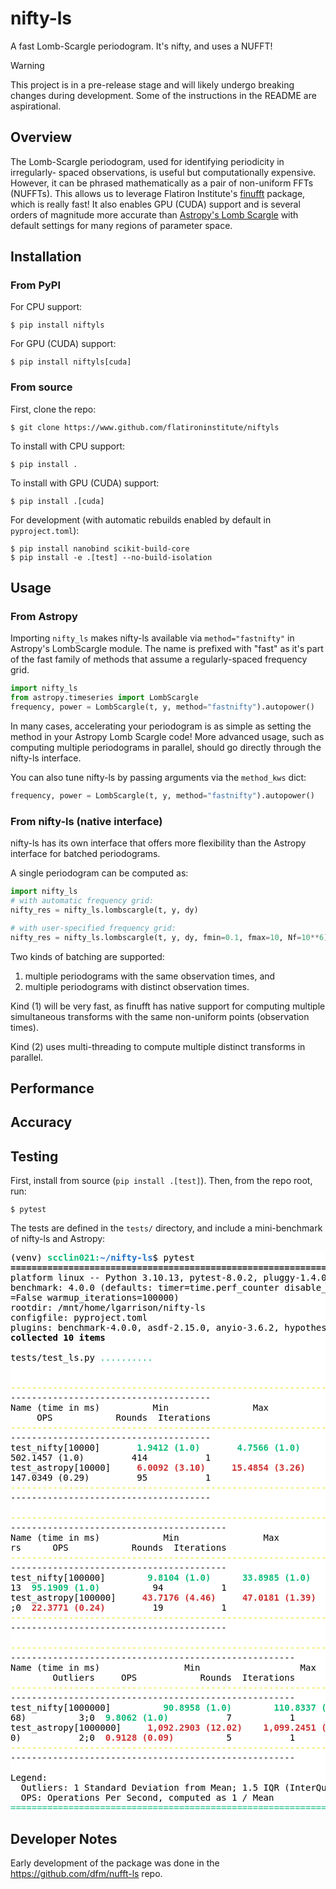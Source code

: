 # nifty-ls
A fast Lomb-Scargle periodogram. It's nifty, and uses a NUFFT!

> [!WARNING]
> This project is in a pre-release stage and will likely undergo breaking changes during development. Some of the instructions in the README are aspirational.

## Overview
The Lomb-Scargle periodogram, used for identifying periodicity in irregularly-
spaced observations, is useful but computationally expensive. However, it can be
phrased mathematically as a pair of non-uniform FFTs (NUFFTs). This allows us to
leverage Flatiron Institute's [finufft](https://github.com/flatironinstitute/finufft/)
package, which is really fast! It also enables GPU (CUDA) support and is
several orders of magnitude more accurate than
[Astropy's Lomb Scargle](https://docs.astropy.org/en/stable/timeseries/lombscargle.html)
with default settings for many regions of parameter space.


## Installation
### From PyPI
For CPU support:

```console
$ pip install niftyls
```

For GPU (CUDA) support:

```console
$ pip install niftyls[cuda]
```


### From source
First, clone the repo:
```console
$ git clone https://www.github.com/flatironinstitute/niftyls
```

To install with CPU support:

```console
$ pip install .
```

To install with GPU (CUDA) support:

```console
$ pip install .[cuda]
```

For development (with automatic rebuilds enabled by default in `pyproject.toml`):
```console
$ pip install nanobind scikit-build-core
$ pip install -e .[test] --no-build-isolation
```


## Usage
### From Astropy
Importing `nifty_ls` makes nifty-ls available via `method="fastnifty"` in
Astropy's LombScargle module. The name is prefixed with "fast" as it's part
of the fast family of methods that assume a regularly-spaced frequency grid.

```python
import nifty_ls
from astropy.timeseries import LombScargle
frequency, power = LombScargle(t, y, method="fastnifty").autopower()
```

In many cases, accelerating your periodogram is as simple as setting the method
in your Astropy Lomb Scargle code! More advanced usage, such as computing multiple
periodograms in parallel, should go directly through the nifty-ls interface.

You can also tune nifty-ls by passing arguments via the `method_kws` dict:

```python
frequency, power = LombScargle(t, y, method="fastnifty").autopower()
```

### From nifty-ls (native interface)
nifty-ls has its own interface that offers more flexibility than the Astropy
interface for batched periodograms.

A single periodogram can be computed as:

```python
import nifty_ls
# with automatic frequency grid:
nifty_res = nifty_ls.lombscargle(t, y, dy)

# with user-specified frequency grid:
nifty_res = nifty_ls.lombscargle(t, y, dy, fmin=0.1, fmax=10, Nf=10**6)
```

Two kinds of batching are supported:

1. multiple periodograms with the same observation times, and
2. multiple periodograms with distinct observation times.

Kind (1) will be very fast, as finufft has native support for computing multiple
simultaneous transforms with the same non-uniform points (observation times).

Kind (2) uses multi-threading to compute multiple distinct transforms in parallel.


## Performance


## Accuracy


## Testing
First, install from source (`pip install .[test]`). Then, from the repo root, run:

```console
$ pytest
```

The tests are defined in the `tests/` directory, and include a mini-benchmark of
nifty-ls and Astropy:

<body><!--StartFragment--><pre><div style='color: #000000; background-color: #ffffff; font-family: 'Droid Sans Mono', 'monospace', monospace, monospace; font-size: 14px;'><div><span>(venv) </span><span style='color: #0dbc79; font-weight: bold;'>scclin021:</span><span style='color: #2472c8; font-weight: bold;'>~/nifty-ls</span><span>$ pytest                                                                                                            </span></div><div><span></span><span style='font-weight: bold;'>============================================================= test session starts =============================================================</span></div><div><span></span><span>platform linux -- Python 3.10.13, pytest-8.0.2, pluggy-1.4.0                                                                                   </span></div><div><span>benchmark: 4.0.0 (defaults: timer=time.perf_counter disable_gc=True min_rounds=5 min_time=0.000005 max_time=1.0 calibration_precision=10 warmup</span></div><div><span>=False warmup_iterations=100000)                                                                                                               </span></div><div><span>rootdir: /mnt/home/lgarrison/nifty-ls                                                                                                          </span></div><div><span>configfile: pyproject.toml                                                                                                                     </span></div><div><span>plugins: benchmark-4.0.0, asdf-2.15.0, anyio-3.6.2, hypothesis-6.23.1                                                                          </span></div><div><span></span><span style='font-weight: bold;'>collected 10 items                                                                                                                            </span><span> </span></div><div><span>                                                                                                                                               </span></div><div><span>tests/test_ls.py </span><span style='color: #0dbc79;'>..........                                                                                                             [100%]</span><span> </span></div><div><span>                                                                                                                                               </span></div><div><span>                                                                                                                                               </span></div><div><span></span><span style='color: #e5e510;'>----------------------------------------------------------------------------- benchmark '10000': 2 tests --------------------------------------</span></div><div><span>--------------------------------------</span><span>                                                                                                         </span></div><div><span>Name (time in ms)          Min                Max              Mean            StdDev            Median               IQR            Outliers  </span></div><div><span>     OPS            Rounds  Iterations                                                                                                         </span></div><div><span></span><span style='color: #e5e510;'>-----------------------------------------------------------------------------------------------------------------------------------------------</span></div><div><span>--------------------------------------</span><span>                                                                                                         </span></div><div><span>test_nifty[10000]     </span><span style='color: #0dbc79; font-weight: bold;'>  1.9412 (1.0)       4.7566 (1.0)      1.9915 (1.0)      0.1955 (1.0)      1.9629 (1.0)      0.0180 (1.0)    </span><span>     10;24</span><span style='color: #0dbc79; font-weight: bold;'>  </span></div><div><span>502.1457 (1.0)    </span><span>     414           1                                                                                                         </span></div><div><span>test_astropy[10000]   </span><span style='color: #cd3131; font-weight: bold;'>  6.0092 (3.10)     15.4854 (3.26)     6.8011 (3.42)     1.9705 (10.08)    6.0990 (3.11)     0.2403 (13.34)  </span><span>      8;16</span><span style='color: #cd3131; font-weight: bold;'>  </span></div><div><span>147.0349 (0.29)   </span><span>      95           1                                                                                                         </span></div><div><span></span><span style='color: #e5e510;'>-----------------------------------------------------------------------------------------------------------------------------------------------</span></div><div><span>--------------------------------------</span><span>                                                                                                         </span></div><div><span>                                                                                                                                               </span></div><div><span></span><span style='color: #e5e510;'>----------------------------------------------------------------------------- benchmark '100000': 2 tests -------------------------------------</span></div><div><span>-----------------------------------------</span><span>                                                                                                      </span></div><div><span>Name (time in ms)            Min                Max               Mean            StdDev             Median               IQR            Outlie</span></div><div><span>rs      OPS            Rounds  Iterations                                                                                                      </span></div><div><span></span><span style='color: #e5e510;'>-----------------------------------------------------------------------------------------------------------------------------------------------</span></div><div><span>-----------------------------------------</span><span>                                                                                                      </span></div><div><span>test_nifty[100000]     </span><span style='color: #0dbc79; font-weight: bold;'>   9.8104 (1.0)      33.8985 (1.0)      10.5052 (1.0)    </span><span style='color: #cd3131; font-weight: bold;'>  2.6011 (2.64)   </span><span style='color: #0dbc79; font-weight: bold;'>   9.9750 (1.0)      0.0980 (1.0)    </span><span>      3;</span></div><div><span>13</span><span style='color: #0dbc79; font-weight: bold;'>  95.1909 (1.0)    </span><span>      94           1                                                                                                      </span></div><div><span>test_astropy[100000]   </span><span style='color: #cd3131; font-weight: bold;'>  43.7176 (4.46)     47.0181 (1.39)     44.6886 (4.25)   </span><span style='color: #0dbc79; font-weight: bold;'>  0.9865 (1.0)    </span><span style='color: #cd3131; font-weight: bold;'>  44.3489 (4.45)     1.3809 (14.09)  </span><span>       4</span></div><div><span>;0</span><span style='color: #cd3131; font-weight: bold;'>  22.3771 (0.24)   </span><span>      19           1                                                                                                      </span></div><div><span></span><span style='color: #e5e510;'>-----------------------------------------------------------------------------------------------------------------------------------------------</span></div><div><span>-----------------------------------------</span><span>                                                                                                      </span></div><div><span>                                                                                                                                               </span></div><div><span></span><span style='color: #e5e510;'>------------------------------------------------------------------------------------ benchmark '1000000': 2 tests -----------------------------</span></div><div><span>------------------------------------------------------</span><span>                                                                                         </span></div><div><span>Name (time in ms)                Min                   Max                  Mean            StdDev                Median                IQR    </span></div><div><span>        Outliers     OPS            Rounds  Iterations                                                                                         </span></div><div><span></span><span style='color: #e5e510;'>-----------------------------------------------------------------------------------------------------------------------------------------------</span></div><div><span>------------------------------------------------------</span><span>                                                                                         </span></div><div><span>test_nifty[1000000]     </span><span style='color: #0dbc79; font-weight: bold;'>     90.8958 (1.0)        110.8337 (1.0)        101.9764 (1.0)    </span><span style='color: #cd3131; font-weight: bold;'>  7.0199 (2.21)   </span><span style='color: #0dbc79; font-weight: bold;'>    100.1216 (1.0)    </span><span style='color: #cd3131; font-weight: bold;'>  10.0566 (1.</span></div><div><span>68)   </span><span>       3;0</span><span style='color: #0dbc79; font-weight: bold;'>  9.8062 (1.0)    </span><span>       7           1                                                                                         </span></div><div><span>test_astropy[1000000]   </span><span style='color: #cd3131; font-weight: bold;'>  1,092.2903 (12.02)    1,099.2451 (9.92)     1,095.5154 (10.74)  </span><span style='color: #0dbc79; font-weight: bold;'>  3.1811 (1.0)    </span><span style='color: #cd3131; font-weight: bold;'>  1,095.3765 (10.94)  </span><span style='color: #0dbc79; font-weight: bold;'>   5.9920 (1.</span></div><div><span>0)    </span><span>       2;0</span><span style='color: #cd3131; font-weight: bold;'>  0.9128 (0.09)   </span><span>       5           1                                                                                         </span></div><div><span></span><span style='color: #e5e510;'>-----------------------------------------------------------------------------------------------------------------------------------------------</span></div><div><span>------------------------------------------------------</span><span>                                                                                         </span></div><div><span>                                                                                                                                               </span></div><div><span>Legend:                                                                                                                                        </span></div><div><span>  Outliers: 1 Standard Deviation from Mean; 1.5 IQR (InterQuartile Range) from 1st Quartile and 3rd Quartile.                                  </span></div><div><span>  OPS: Operations Per Second, computed as 1 / Mean                                                                                             </span></div><div><span></span><span style='color: #0dbc79;'>============================================================= </span><span style='color: #0dbc79; font-weight: bold;'>10 passed</span><span style='color: #0dbc79;'> in 16.11s =============================================================</span></div></div></pre><!--EndFragment--></body>

## Developer Notes
Early development of the package was done in the https://github.com/dfm/nufft-ls repo.
